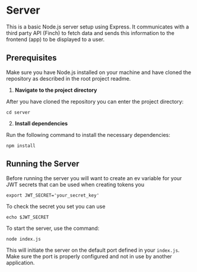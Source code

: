 # Server

This is a basic Node.js server setup using Express. It communicates with a third party API (Finch) to fetch data and sends this information to the frontend (app) to be displayed to a user.

## Prerequisites

Make sure you have Node.js installed on your machine and have cloned the repository as described in the root project readme.

1. **Navigate to the project directory**

After you have cloned the repository you can enter the project directory:

```shell
cd server
```


2. **Install dependencies**

Run the following command to install the necessary dependencies:

```shell
npm install
```

## Running the Server

Before running the server you will want to create an ev variable for your JWT secrets that can be used when creating tokens you

```shell
export JWT_SECRET='your_secret_key'
```
To check the secret you set you can use

```shell
echo $JWT_SECRET
```

To start the server, use the command:

```shell
node index.js

```
This will initiate the server on the default port defined in your `index.js`. Make sure the port is properly configured and not in use by another application.




